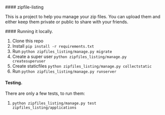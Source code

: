 #### zipfile-listing

This is a project to help you manage your zip files. You can upload them and either keep them private or public to share with your friends.

#### Running it locally.

1. Clone this repo
2. Install ```pip install -r requirements.txt```
3. Run ```python zipfiles_listing/manage.py migrate```
4. Create a super user ```python zipfiles_listing/manage.py createsuperuser```
5. Create staticfiles ```python zipfiles_listing/manage.py collectstatic```
6. Run ```python zipfiles_listing/manage.py runserver```

#### Testing.

There are only a few tests, to run them:
1. ```python zipfiles_listing/manage.py test zipfiles_listing/applications```
